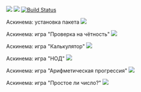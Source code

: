 <a href="https://codeclimate.com/github/honiara1973/project-lvl1-s388/maintainability"><img src="https://api.codeclimate.com/v1/badges/b238399d512fa6ba14e9/maintainability" /></a>
<a href="https://codeclimate.com/github/honiara1973/project-lvl1-s388/test_coverage"><img src="https://api.codeclimate.com/v1/badges/b238399d512fa6ba14e9/test_coverage" /></a>
[![Build Status](https://travis-ci.org/honiara1973/project-lvl1-s388.svg?branch=master)](https://travis-ci.org/honiara1973/project-lvl1-s388)

Аскинема: установка пакета 
<a href="https://asciinema.org/a/zWtpJ7yY4YCCJzhf7dzpnKgKs" target="_blank"><img src="https://asciinema.org/a/zWtpJ7yY4YCCJzhf7dzpnKgKs.svg" /></a>

Аскинема: игра "Проверка на чётность"
 <a href="https://asciinema.org/a/OjNvMJuzqZUuJ7GDQGUbZnWcH" target="_blank"><img src="https://asciinema.org/a/OjNvMJuzqZUuJ7GDQGUbZnWcH.svg" /></a>

Аскинема: игра "Калькулятор"
<a href="https://asciinema.org/a/kaKrxyQoR1EkVdRy9u77eWzJa" target="_blank"><img src="https://asciinema.org/a/kaKrxyQoR1EkVdRy9u77eWzJa.svg" /></a>

Аскинема: игра "НОД" 
<a href="https://asciinema.org/a/bYeWRUJvwhrEmz6vSuMsHDNxv" target="_blank"><img src="https://asciinema.org/a/bYeWRUJvwhrEmz6vSuMsHDNxv.svg" /></a>

Аскинема: игра "Арифметическая прогрессия" 
<a href="https://asciinema.org/a/mrxxmH35ldm73xIPh7dbny0kJ" target="_blank"><img src="https://asciinema.org/a/mrxxmH35ldm73xIPh7dbny0kJ.svg" /></a>

Аскинема: игра "Простое ли число?" 
<a href="https://asciinema.org/a/UJYZKNoBhFWMFu9KI3oPmPB9P" target="_blank"><img src="https://asciinema.org/a/UJYZKNoBhFWMFu9KI3oPmPB9P.svg" /></a>
